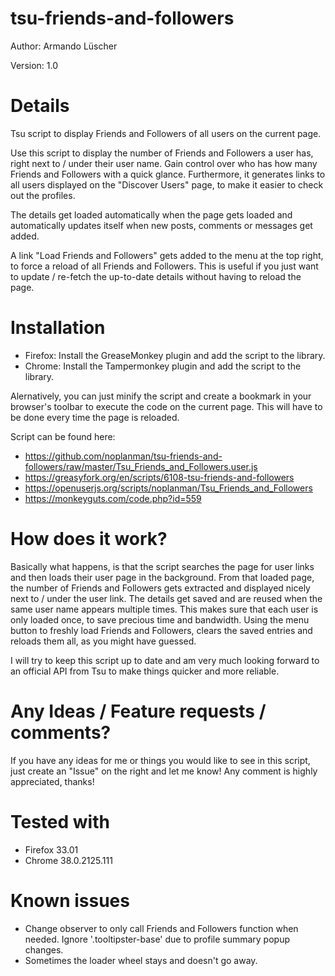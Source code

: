 tsu-friends-and-followers
=========================
Author: Armando Lüscher

Version: 1.0

Details
=======
Tsu script to display Friends and Followers of all users on the current page.

Use this script to display the number of Friends and Followers a user has, right next to / under their user name.
Gain control over who has how many Friends and Followers with a quick glance.
Furthermore, it generates links to all users displayed on the "Discover Users" page, to make it easier to check out the profiles.

The details get loaded automatically when the page gets loaded and automatically updates itself when new posts, comments or messages get added.

A link "Load Friends and Followers" gets added to the menu at the top right, to force a reload of all Friends and Followers. This is useful if you just want to update / re-fetch the up-to-date details without having to reload the page.


Installation
============
- Firefox: Install the GreaseMonkey plugin and add the script to the library.
- Chrome: Install the Tampermonkey plugin and add the script to the library.

Alernatively, you can just minify the script and create a bookmark in your browser's toolbar to execute the code on the current page. This will have to be done every time the page is reloaded.

Script can be found here:
- https://github.com/noplanman/tsu-friends-and-followers/raw/master/Tsu_Friends_and_Followers.user.js
- https://greasyfork.org/en/scripts/6108-tsu-friends-and-followers
- https://openuserjs.org/scripts/noplanman/Tsu_Friends_and_Followers
- https://monkeyguts.com/code.php?id=559

How does it work?
=================
Basically what happens, is that the script searches the page for user links and then loads their user page in the background. From that loaded page, the number of Friends and Followers gets extracted and displayed nicely next to / under the user link.
The details get saved and are reused when the same user name appears multiple times. This makes sure that each user is only loaded once, to save precious time and bandwidth. Using the menu button to freshly load Friends and Followers, clears the saved entries and reloads them all, as you might have guessed.

I will try to keep this script up to date and am very much looking forward to an official API from Tsu to make things quicker and more reliable.


Any Ideas / Feature requests / comments?
========================================
If you have any ideas for me or things you would like to see in this script, just create an "Issue" on the right and let me know!
Any comment is highly appreciated, thanks!


Tested with
===========
- Firefox 33.01
- Chrome 38.0.2125.111


Known issues
============
- Change observer to only call Friends and Followers function when needed. Ignore '.tooltipster-base' due to profile summary popup changes.
- Sometimes the loader wheel stays and doesn't go away.